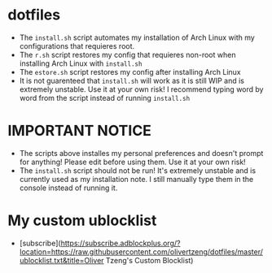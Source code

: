 # dotfiles
* The `install.sh` script automates my installation of Arch Linux with my configurations that requieres root.
* The `r.sh` script restores my config that requieres non-root when installing Arch Linux with `install.sh`
* The `estore.sh` script restores my config after installing Arch Linux
* It is not guarenteed that `install.sh` will work as it is still WIP and is extremely unstable. Use it at your own risk! I recommend typing word by word from the script instead of running `install.sh`

# IMPORTANT NOTICE
* The scripts above installes my personal preferences and doesn't prompt for anything! Please edit before using them. Use it at your own risk!
* The `install.sh` script should not be run! It's extremely unstable and is currently used as my installation note. I still manually type them in the console instead of running it.

# My custom ublocklist
- [subscribe](https://subscribe.adblockplus.org/?location=https://raw.githubusercontent.com/olivertzeng/dotfiles/master/ublocklist.txt&title=Oliver
  Tzeng's Custom Blocklist)


